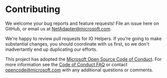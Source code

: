 # Contributing

We welcome your bug reports and feature requests!
File an issue here on GitHub, or email us at NetAdapter@microsoft.com.

We're happy to review pull requests for IO Helpers.
If you're going to make substantial changes, you should coordinate with us first, so we don't inadvertantly end up duplicating our efforts.

This project has adopted the [Microsoft Open Source Code of Conduct](https://opensource.microsoft.com/codeofconduct/).
For more information see the [Code of Conduct FAQ](https://opensource.microsoft.com/codeofconduct/faq/) or contact [opencode@microsoft.com](mailto:opencode@microsoft.com) with any additional questions or comments.
